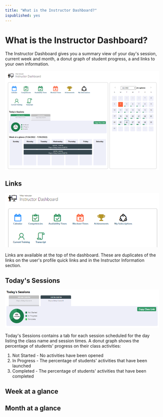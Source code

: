 ```yaml
---
title: "What is the Instructor Dashboard?"
ispublished: yes
---
```


# What is the Instructor Dashboard?
The Instructor Dashboard gives you a summary view of your day's session, current week and month, a donut graph of student progress, a and links to your own information.

![](/tms/images/instructor-dashboard.png)
 
## Links
![](/tms/images/instructor-dash-links.png)

Links are available at the top of the dashboard. These are duplicates of the links on the user's profile quick links and in the Instructor Information section.

## Today's Sessions
![](/tms/images/instructor-dash-todayssessions1.png)

Today's Sessions contains a tab for each session scheduled for the day listing the class name and session times. 
A donut graph shows the percentage of students' progress on their class activities:
1. Not Started - No activities have been opened
2. In Progress - The percentage of students' activities that have been launched
3. Completed -  The percentage of students' activities that have been completed

## Week at a glance
## Month at a glance
